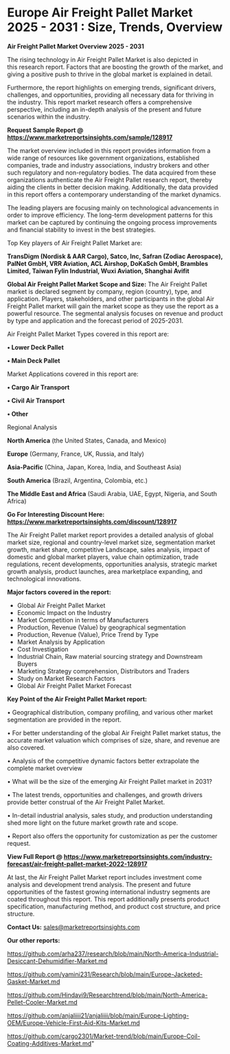  # Europe Air Freight Pallet Market 2025 - 2031 : Size, Trends, Overview

<Strong> Air Freight Pallet Market Overview 2025 - 2031</strong>

The rising technology in Air Freight Pallet Market is also depicted in this research report. Factors that are boosting the growth of the market, and giving a positive push to thrive in the global market is explained in detail.

Furthermore, the report highlights on emerging trends, significant drivers, challenges, and opportunities, providing all necessary data for thriving in the industry. This report market research offers a comprehensive perspective, including an in-depth analysis of the present and future scenarios within the industry.

<strong>Request Sample Report @ <a href=https://www.marketreportsinsights.com/sample/128917>https://www.marketreportsinsights.com/sample/128917</a></strong>

The market overview included in this report provides information from a wide range of resources like government organizations, established companies, trade and industry associations, industry brokers and other such regulatory and non-regulatory bodies. The data acquired from these organizations authenticate the Air Freight Pallet research report, thereby aiding the clients in better decision making. Additionally, the data provided in this report offers a contemporary understanding of the market dynamics.

The leading players are focusing mainly on technological advancements in order to improve efficiency. The long-term development patterns for this market can be captured by continuing the ongoing process improvements and financial stability to invest in the best strategies.

Top Key players of Air Freight Pallet Market are:

<strong>TransDigm (Nordisk & AAR Cargo), Satco, Inc, Safran (Zodiac Aerospace), PalNet GmbH, VRR Aviation, ACL Airshop, DoKaSch GmbH, Brambles Limited, Taiwan Fylin Industrial, Wuxi Aviation, Shanghai Avifit</strong>

<strong><b>Global Air Freight Pallet Market Scope and Size:</b></strong>
The Air Freight Pallet market is declared segment by company, region (country), type, and application. Players, stakeholders, and other participants in the global Air Freight Pallet market will gain the market scope as they use the report as a powerful resource. The segmental analysis focuses on revenue and product by type and application and the forecast period of 2025-2031.

Air Freight Pallet Market Types covered in this report are:

<strong>• Lower Deck Pallet

• Main Deck Pallet</strong>

Market Applications covered in this report are:

<strong>• Cargo Air Transport

• Civil Air Transport

• Other</strong> 

Regional Analysis

<strong>North America</strong> (the United States, Canada, and Mexico)

<strong>Europe</strong> (Germany, France, UK, Russia, and Italy)

<strong>Asia-Pacific</strong> (China, Japan, Korea, India, and Southeast Asia)

<strong>South America</strong> (Brazil, Argentina, Colombia, etc.)

<strong>The Middle East and Africa</strong> (Saudi Arabia, UAE, Egypt, Nigeria, and South Africa)

<strong>Go For Interesting Discount Here: <a href=https://www.marketreportsinsights.com/discount/128917>https://www.marketreportsinsights.com/discount/128917</a></strong>

The Air Freight Pallet market report provides a detailed analysis of global market size, regional and country-level market size, segmentation market growth, market share, competitive Landscape, sales analysis, impact of domestic and global market players, value chain optimization, trade regulations, recent developments, opportunities analysis, strategic market growth analysis, product launches, area marketplace expanding, and technological innovations.

<strong><b>Major factors covered in the report:</b></strong>
<ul>
  <li>Global Air Freight Pallet Market </li>
  <li>Economic Impact on the Industry</li>
  <li>Market Competition in terms of Manufacturers</li>
  <li>Production, Revenue (Value) by geographical segmentation</li>
  <li>Production, Revenue (Value), Price Trend by Type</li>
  <li>Market Analysis by Application</li>
  <li>Cost Investigation</li>
  <li>Industrial Chain, Raw material sourcing strategy and Downstream Buyers</li>
  <li>Marketing Strategy comprehension, Distributors and Traders</li>
  <li>Study on Market Research Factors</li>
  <li>Global Air Freight Pallet Market Forecast</li>
</ul>

<strong><b>Key Point of the Air Freight Pallet Market report:</b></strong>

• Geographical distribution, company profiling, and various other market segmentation are provided in the report.

• For better understanding of the global Air Freight Pallet market status, the accurate market valuation which comprises of size, share, and revenue are also covered.

• Analysis of the competitive dynamic factors better extrapolate the complete market overview

• What will be the size of the emerging Air Freight Pallet market in 2031?

• The latest trends, opportunities and challenges, and growth drivers provide better construal of the Air Freight Pallet Market.

• In-detail industrial analysis, sales study, and production understanding shed more light on the future market growth rate and scope.

• Report also offers the opportunity for customization as per the customer request.

<strong><b>View Full Report @ <a href=https://www.marketreportsinsights.com/industry-forecast/air-freight-pallet-market-2022-128917>https://www.marketreportsinsights.com/industry-forecast/air-freight-pallet-market-2022-128917</a></b></strong>


At last, the Air Freight Pallet Market report includes investment come analysis and development trend analysis. The present and future opportunities of the fastest growing international industry segments are coated throughout this report. This report additionally presents product specification, manufacturing method, and product cost structure, and price structure.

<strong>Contact Us:</strong>
sales@marketreportsinsights.com

<strong>Our other reports:</strong>

<a href=https://github.com/arha237/research/blob/main/North-America-Industrial-Desiccant-Dehumidifier-Market.md>https://github.com/arha237/research/blob/main/North-America-Industrial-Desiccant-Dehumidifier-Market.md</a>

<a href=https://github.com/yamini231/Research/blob/main/Europe-Jacketed-Gasket-Market.md>https://github.com/yamini231/Research/blob/main/Europe-Jacketed-Gasket-Market.md</a>

<a href=https://github.com/Hindavi9/Researchtrend/blob/main/North-America-Pellet-Cooler-Market.md>https://github.com/Hindavi9/Researchtrend/blob/main/North-America-Pellet-Cooler-Market.md</a>

<a href=https://github.com/anjaliiii21/anjaliiii/blob/main/Europe-Lighting-OEM/Europe-Vehicle-First-Aid-Kits-Market.md>https://github.com/anjaliiii21/anjaliiii/blob/main/Europe-Lighting-OEM/Europe-Vehicle-First-Aid-Kits-Market.md</a>

<a href=https://github.com/cargo2301/Market-trend/blob/main/Europe-Coil-Coating-Additives-Market.md>https://github.com/cargo2301/Market-trend/blob/main/Europe-Coil-Coating-Additives-Market.md</a>"
